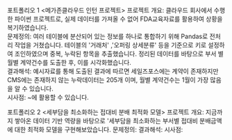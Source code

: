 포트폴리오 1 <메가존클라우드 인턴 프로젝트>
프로젝트 개요: 클라우드 회사에서 수행한 파이썬 프로젝트로, 실제 데이터를 가져올 수 없어 FDA교육자료를 활용하여 상황을 복기하였습니다.  
문제정의: 여러 테이블에 분산되어 있는 정보를 하나로 통합하기 위해 Pandas로 전처리 작업을 거쳤습니다. 테이블의 '거래처' ,'오퍼링 상세분류' 등을 기준으로 키로 설정하여 조인하였으며 중복, 누락된 항목을 추출했습니다. 정리된 데이터를 바탕으로 부서 별 월별 계약건수를 도출한 후, 이를 시각화했습니다.  
결과해석: 예시자료를 통해 도출된 결과에 따르면 세일즈포스에는 계약이 존재하지만 CMS에는 존재하지 않는 누락데이터는 205개 이며, 월별 계약건수는 1월이 가장 많음을 알 수 있습니다.  
시사점: ~에 활용할 수 있습니다. 

포트폴리오 2 <세부담을 최소화하는 접대비 분배 최적화 모델>
프로젝트 개요: 지금까지 쌓아온 데이터 기반 역량을 바탕으로 '세부담을 최소화하는 부서별 접대비 분배금액에 대한 최적화 모델을 구현해보았습니다. 
문제정의: 
결과해석:
시사점: 

